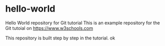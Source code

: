 # hello-world
Hello World repository for Git tutorial
This is an example repository for the Git tutoial on https://www.w3schools.com

This repository is built step by step in the tutorial.
ok
